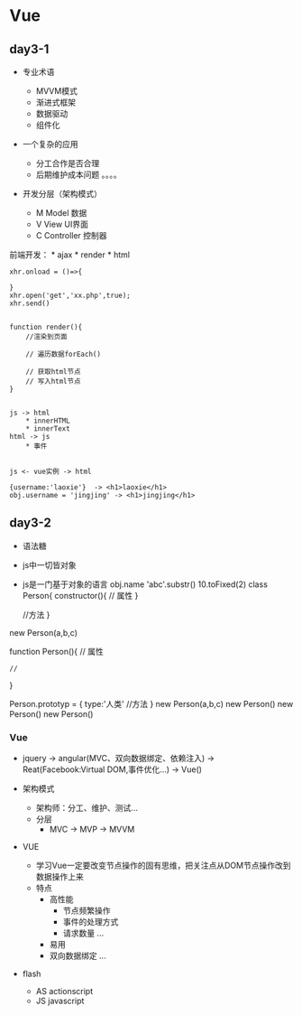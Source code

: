 # Vue

## day3-1

* 专业术语
    * MVVM模式
    * 渐进式框架
    * 数据驱动
    * 组件化

* 一个复杂的应用
    * 分工合作是否合理
    * 后期维护成本问题
    。。。。


* 开发分层（架构模式）
    * M     Model       数据
    * V     View        UI界面
    * C     Controller  控制器


前端开发：
    * ajax
    * render
    * html

    xhr.onload = ()=>{
        
    }
    xhr.open('get','xx.php',true);
    xhr.send()


    function render(){
        //渲染到页面

        // 遍历数据forEach()

        // 获取html节点
        // 写入html节点
    }


    js -> html
        * innerHTML
        * innerText
    html -> js
        * 事件


    js <- vue实例 -> html

    {username:'laoxie'}  -> <h1>laoxie</h1>
    obj.username = 'jingjing' -> <h1>jingjing</h1>


## day3-2
* 语法糖
* js中一切皆对象
* js是一门基于对象的语言
    obj.name
    'abc'.substr()
    10.toFixed(2)
class Person{
    constructor(){
        // 属性
    }

    //方法
}

new Person(a,b,c)

function Person(){
    // 属性

    //
}

Person.prototyp = {
    type:'人类'
    //方法
}
new Person(a,b,c)
new Person()
new Person()
new Person()

### Vue
* jquery -> angular(MVC、双向数据绑定、依赖注入) -> Reat(Facebook:Virtual DOM,事件优化...) -> Vue()

* 架构模式 
    * 架构师：分工、维护、测试...
    * 分层
        * MVC -> MVP -> MVVM


* VUE
    * 学习Vue一定要改变节点操作的固有思维，把关注点从DOM节点操作改到数据操作上来
    * 特点
        * 高性能
            * 节点频繁操作
            * 事件的处理方式
            * 请求数量
            ...
        * 易用
        * 双向数据绑定
        ...

* flash
    * AS actionscript
    * JS javascript